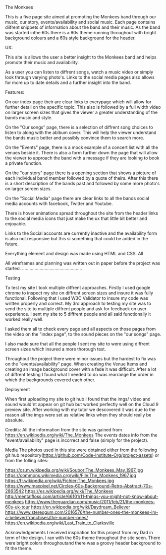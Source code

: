 The Monkees

This is a five page site aimed at promoting the Monkees band through our music, our story, events/availability and social music. Each page contains diifrent
snippets of information about the band and their music. As the band was started inthe 60s there is a 60s theme running throughout with
bright background colours and a 60s style background for the header.

UX:

This site is allows the user a better insight to the Monkees band and helps promote their music and availability. 

As a user you can listen to diffrent songs, watch a music video or simply look through varying photo's. Links to the social media pages also allows
for more up to date details and a further insight into the band.

Features:

On our index page their are clear links to everypage which will allow for further detail on the specific topic. This also is followed by a full width video
on larger screen sizes that gives the viewer a greater understanding of the bands music and style.

On the "Our songs" page, there is a selection of diffrent song choices to listen to along with the ablbum cover. This will help the viewer understand the bands music better 
and possibly convince them to search more.

On the "Events" page, there is a mock example of a concert list with all the venues beside it. There is also a form further down the page that will allow the 
viewer to approach the band with a message if they are looking to book a private function.

On the "our story" page there is a opening section that shows a picture of each individual band member followed by a quote of theirs. After this there is a short
description of the bands past and followed by some more photo's on larger screen sizes.

On the "Social Media" page there are clear links to all the bands social media accounts with facebook, Twitter and Youtube. 

There is hover animations spread throughout the site from the header links to the social media icons that just make the ux that little bit better and 
enjoyable.

Links to the Social accounts are currently inactive and the availability form is also not responsive but this si something that could be added in the future.

Everything element and design was made using HTML and CSS. All 

All wireframes and planning was written out in paper before the project was started.
................................................

Testing

To test my site I took multiple diffrent approaches. Firstly I used google chrome to inspect my site on diffrent screen sizes and insure it was fully functional.
Following that  I used W3C Validator to insure my code was written properly and correct. 
My 3rd approach to testing my site was to send the site to multiple diffrent people and ask for feedback on user experience. I sent my site to 5 diffrent people
and all said functionally it worked really well.

I asked them all to check every page and all aspects on those pages from the video on the "index page", to the sound pieces on the "our songs" page.

I also made sure that all the people I sent my site to were using diffrent screen sizes which insured a more thorough test.

Throughout the project there were minor issues but the hardest to fix was on the "events/availability" page. When creating the Venue Items and creating an
image background cover with a fade it was difficult. After a lot of diffrent testing I found what I needed to do was rearrange the order in which the backgrounds
covered each other.

Deployment

When first uploading my site to git hub I found that the imgs/ video and sound would'nt appear on git hub but worked perfectly well on the Cloud 9 preview 
site. After working with my tutor we descovered it was due to the reason all the imgs were set as relative links when they should really be absolute.

Credits:
All the information from the site was gained from https://en.wikipedia.org/wiki/The_Monkees
The events dates info from the "event/availability" page is incorrect and false (simply for the project).

Media
The photos used in this site were obtained either from the following git hub repository(https://github.com/Code-Institute-Org/project-assets)
or from the folling sites:

https://cs.m.wikipedia.org/wiki/Soubor:The_Monkees_May_1967.jpg
https://commons.wikimedia.org/wiki/File:The_Monkees_1967.jpg
https://fr.wikipedia.org/wiki/Fichier:The_Monkees.jpg
https://www.maxpixel.net/Circles-60s-Background-Retro-Abstract-70s-2863542
https://es.wikipedia.org/wiki/The_Monkees
http://mentalfloss.com/article/66101/11-things-you-might-not-know-about-monkees
https://www.theguardian.com/music/2011/feb/21/the-monkees-60s-uk-tour
https://en.wikipedia.org/wiki/Daydream_Believer
https://www.stereogum.com/2016576/the-number-ones-the-monkees-im-a-believer/franchises/the-number-ones/
https://en.wikipedia.org/wiki/Last_Train_to_Clarksville

Acknowledgements
I received inspiration for this project from my Dad in term of the design. I ran with the 60s theme throughout the site seen. There were bright colors
throughoutand there was a groovy header background to fit the theme.
